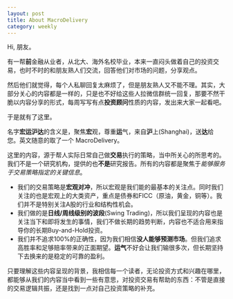 ```yaml
---
layout: post
title: About MacroDelivery
category: weekly
---
```


Hi, 朋友。

有一帮**前**金融从业者，从北大、海外名校毕业，本来一直闷头做着自己的投资交易，也时不时的和朋友熟人们交流，回答他们对市场的问题，分享观点。

然后他们就觉得，每个人私聊回复太麻烦了，但是朋友熟人又不能不理。其实，大部分关心的内容都是一样的，只是也不好给这些人拉微信群统一回复，那要不然干脆以内容分享的形式，每周写写有点**投资顾问**性质的内容，发出来大家一起看吧。

于是就有了这里。

名字**宏运沪达**的含义是，聚焦**宏**观，尊重**运**气，来自**沪**上(Shanghai)，送**达**给您。英文随意的取了一个 MacroDelivery。

这里的内容，源于帮人实际日常自己做**交易**执行的策略，当中所关心的所思考的。我们不是一个研究机构，提供的也**不是**研究报告。所有的内容都是聚焦于*能够服务于交易策略指定的关键信息*。

- 我们的交易策略是**宏观对冲**，所以宏观是我们能的最基本的关注点。同时我们关注的也是宏观上的大类资产，重点是债券和FICC（原油，黄金，铜等）。我们并不是特别关注A股的行业和结构性机会。
- 我们做的是**日线/周线级别的波段**(Swing Trading)，所以我们呈现的内容也是关注当下和即将发生的事情，我们不做长期的趋势判断，内容也不适合用来指导你的长期Buy-and-Hold投资。
- 我们并不追求100%的正确性，因为我们相信**没人能够预测市场**。但我们追求高胜率和足够赔率带来的正面期望。**运气**不好会让我们输很多次，但长期坚持下去换来的是稳定的可靠的盈利。

只要理解这些内容呈现的背景，我相信每一个读者，无论投资方式和兴趣在哪里，都能够从我们的内容当中看到一些有意思，对投资交易有帮助的东西：不管是直接的交易逻辑共振，还是找到一点对自己投资策略的补充。